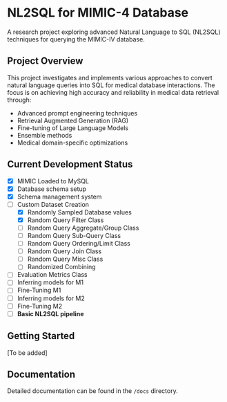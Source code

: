 # NL2SQL for MIMIC-4 Database

A research project exploring advanced Natural Language to SQL (NL2SQL) techniques for querying the MIMIC-IV database.

## Project Overview

This project investigates and implements various approaches to convert natural language queries into SQL for medical database interactions. The focus is on achieving high accuracy and reliability in medical data retrieval through:

- Advanced prompt engineering techniques
- Retrieval Augmented Generation (RAG)
- Fine-tuning of Large Language Models
- Ensemble methods
- Medical domain-specific optimizations

## Current Development Status

- [x] MIMIC Loaded to MySQL
- [x] Database schema setup
- [x] Schema management system
- [ ] Custom Dataset Creation
    -[x] Randomly Sampled Database values
    -[x] Random Query Filter Class
    -[ ] Random Query Aggregate/Group Class
    -[ ] Random Query Sub-Query Class
    -[ ] Random Query Ordering/Limit Class
    -[ ] Random Query Join Class
    -[ ] Random Query Misc Class
    -[ ] Randomized Combining
- [ ] Evaluation Metrics Class
- [ ] Inferring models for M1
- [ ] Fine-Tuning M1
- [ ] Inferring models for M2
- [ ] Fine-Tuning M2
- [ ] **Basic NL2SQL pipeline**

## Getting Started

[To be added]

## Documentation

Detailed documentation can be found in the `/docs` directory.